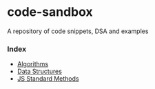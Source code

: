 # code-sandbox

A repository of code snippets, DSA and examples

### Index

-   [Algorithms](./algorithms/)
-   [Data Structures](./data_structures/)
-   [JS Standard Methods](./js_standard_methods/)
